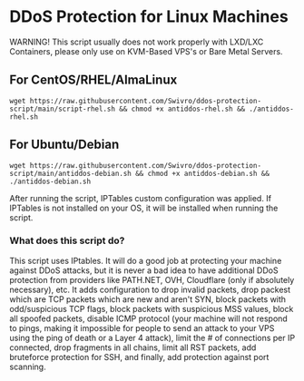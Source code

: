# DDoS Protection for Linux Machines
WARNING! This script usually does not work properly with LXD/LXC Containers, please only use on KVM-Based VPS's or Bare Metal Servers.


## For CentOS/RHEL/AlmaLinux
```
wget https://raw.githubusercontent.com/Swivro/ddos-protection-script/main/script-rhel.sh && chmod +x antiddos-rhel.sh && ./antiddos-rhel.sh
```

## For Ubuntu/Debian
```
wget https://raw.githubusercontent.com/Swivro/ddos-protection-script/main/antiddos-debian.sh && chmod +x antiddos-debian.sh && ./antiddos-debian.sh
```


After running the script, IPTables custom configuration was applied. If IPTables is not installed on your OS, it will be installed when running the script. 

### What does this script do?
This script uses IPtables. It will do a good job at protecting your machine against DDoS attacks, but it is never a bad idea to have additional DDoS protection from providers like PATH.NET, OVH, Cloudflare (only if absolutely necessary), etc. It adds configuration to drop invalid packets, drop packest which are TCP packets which are new and aren't SYN, block packets with odd/suspicious TCP flags, block packets with suspicious MSS values, block all spoofed packets, disable ICMP protocol (your machine will not respond to pings, making it impossible for people to send an attack to your VPS using the ping of death or a Layer 4 attack), limit the # of connections per IP connected, drop fragments in all chains, limit all RST packets, add bruteforce protection for SSH, and finally, add protection against port scanning.
